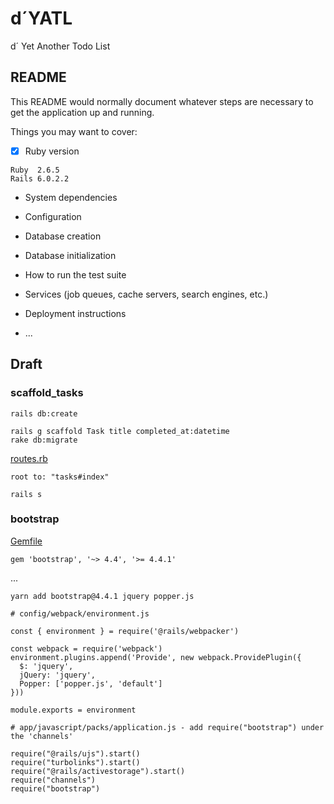 # d´YATL

d´ Yet Another Todo List

## README

This README would normally document whatever steps are necessary to get the
application up and running.

Things you may want to cover:

* [x] Ruby version

```
Ruby  2.6.5
Rails 6.0.2.2
```

* System dependencies

* Configuration

* Database creation

* Database initialization

* How to run the test suite

* Services (job queues, cache servers, search engines, etc.)

* Deployment instructions

* ...

## Draft

### scaffold_tasks

```
rails db:create

rails g scaffold Task title completed_at:datetime
rake db:migrate
```

[routes.rb](config/routes.rb)

```
root to: "tasks#index"
```

```
rails s
```

### bootstrap

[Gemfile](Gemfile)
```
gem 'bootstrap', '~> 4.4', '>= 4.4.1'
```
...

```
yarn add bootstrap@4.4.1 jquery popper.js
```

```
# config/webpack/environment.js

const { environment } = require('@rails/webpacker')

const webpack = require('webpack')
environment.plugins.append('Provide', new webpack.ProvidePlugin({
  $: 'jquery',
  jQuery: 'jquery',
  Popper: ['popper.js', 'default']
}))

module.exports = environment
```

```
# app/javascript/packs/application.js - add require("bootstrap") under the 'channels'

require("@rails/ujs").start()
require("turbolinks").start()
require("@rails/activestorage").start()
require("channels")
require("bootstrap")
```

